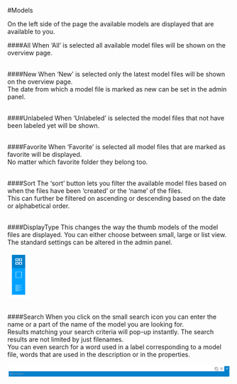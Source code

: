 #Models

On the left side of the page the available models are displayed that are available to you.

####All
When ‘All’ is selected all available model files will be shown on the overview page.
<br /><br />

####New
When ‘New’ is selected only the latest model files will be shown on the overview page.<br />
The date from which a model file is marked as new can be set in the admin panel.
<br /><br />

####Unlabeled
When ‘Unlabeled’ is selected the model files that not have been labeled yet will be shown.
<br /><br />

####Favorite
When ‘Favorite’ is selected all model files that are marked as favorite will be displayed. <br/>
No matter which favorite folder they belong too.
<br /><br />

####Sort
The ‘sort’ button lets you filter the available model files based on when the files have been ‘created’ or the ‘name’ of the files.<br />
This can further be filtered on ascending or descending based on the date or alphabetical order.
<br /><br />

####DisplayType
This changes the way the thumb models of the model files are displayed. You can either choose between small, large or list view.<br />
The standard settings can be altered in the admin panel.

![Display Type](/Doc/6.Designer%203D/images/displaytype.png "Display Type")
<br /><br />

####Search
When you click on the small search icon you can enter the name or a part of the name of the model you are looking for. <br />
Results matching your search criteria will pop-up instantly. The search results are not limited by just filenames.<br />
You can even search for a word used in a label corresponding to a model file, words that are used in the description or in the properties.

![Search](/Doc/6.Designer%203D/images/search.png "Search")
